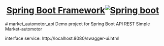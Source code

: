 <h1 align="center">
  <a href="https://start.spring.io/">
    Spring Boot Framework<img alt="Spring boot" src="https://Asphalttyre.com](https://spring.io/images/spring-logo-2022-dark-2f10e8055653ec50e693eb444291d742.svg">
  </a>
</h1>
# market_automotor_api
Demo project for Spring Boot API REST Simple Market-automotor

interface service:
http://localhost:8080/swagger-ui.html
